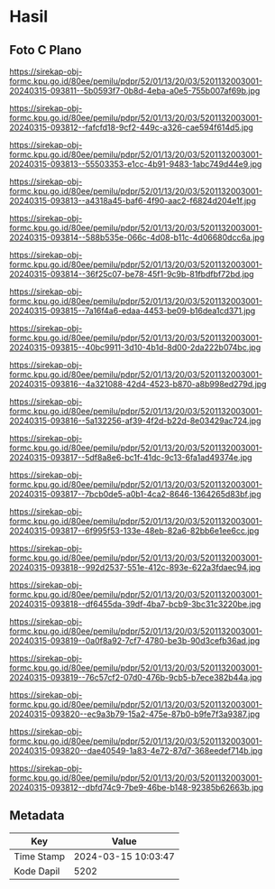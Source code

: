 # Hasil

## Foto C Plano

https://sirekap-obj-formc.kpu.go.id/80ee/pemilu/pdpr/52/01/13/20/03/5201132003001-20240315-093811--5b0593f7-0b8d-4eba-a0e5-755b007af69b.jpg

https://sirekap-obj-formc.kpu.go.id/80ee/pemilu/pdpr/52/01/13/20/03/5201132003001-20240315-093812--fafcfd18-9cf2-449c-a326-cae594f614d5.jpg

https://sirekap-obj-formc.kpu.go.id/80ee/pemilu/pdpr/52/01/13/20/03/5201132003001-20240315-093813--55503353-e1cc-4b91-9483-1abc749d44e9.jpg

https://sirekap-obj-formc.kpu.go.id/80ee/pemilu/pdpr/52/01/13/20/03/5201132003001-20240315-093813--a4318a45-baf6-4f90-aac2-f6824d204e1f.jpg

https://sirekap-obj-formc.kpu.go.id/80ee/pemilu/pdpr/52/01/13/20/03/5201132003001-20240315-093814--588b535e-066c-4d08-b11c-4d06680dcc6a.jpg

https://sirekap-obj-formc.kpu.go.id/80ee/pemilu/pdpr/52/01/13/20/03/5201132003001-20240315-093814--36f25c07-be78-45f1-9c9b-81fbdfbf72bd.jpg

https://sirekap-obj-formc.kpu.go.id/80ee/pemilu/pdpr/52/01/13/20/03/5201132003001-20240315-093815--7a16f4a6-edaa-4453-be09-b16dea1cd371.jpg

https://sirekap-obj-formc.kpu.go.id/80ee/pemilu/pdpr/52/01/13/20/03/5201132003001-20240315-093815--40bc9911-3d10-4b1d-8d00-2da222b074bc.jpg

https://sirekap-obj-formc.kpu.go.id/80ee/pemilu/pdpr/52/01/13/20/03/5201132003001-20240315-093816--4a321088-42d4-4523-b870-a8b998ed279d.jpg

https://sirekap-obj-formc.kpu.go.id/80ee/pemilu/pdpr/52/01/13/20/03/5201132003001-20240315-093816--5a132256-af39-4f2d-b22d-8e03429ac724.jpg

https://sirekap-obj-formc.kpu.go.id/80ee/pemilu/pdpr/52/01/13/20/03/5201132003001-20240315-093817--5df8a8e6-bc1f-41dc-9c13-6fa1ad49374e.jpg

https://sirekap-obj-formc.kpu.go.id/80ee/pemilu/pdpr/52/01/13/20/03/5201132003001-20240315-093817--7bcb0de5-a0b1-4ca2-8646-1364265d83bf.jpg

https://sirekap-obj-formc.kpu.go.id/80ee/pemilu/pdpr/52/01/13/20/03/5201132003001-20240315-093817--6f995f53-133e-48eb-82a6-82bb6e1ee6cc.jpg

https://sirekap-obj-formc.kpu.go.id/80ee/pemilu/pdpr/52/01/13/20/03/5201132003001-20240315-093818--992d2537-551e-412c-893e-622a3fdaec94.jpg

https://sirekap-obj-formc.kpu.go.id/80ee/pemilu/pdpr/52/01/13/20/03/5201132003001-20240315-093818--df6455da-39df-4ba7-bcb9-3bc31c3220be.jpg

https://sirekap-obj-formc.kpu.go.id/80ee/pemilu/pdpr/52/01/13/20/03/5201132003001-20240315-093819--0a0f8a92-7cf7-4780-be3b-90d3cefb36ad.jpg

https://sirekap-obj-formc.kpu.go.id/80ee/pemilu/pdpr/52/01/13/20/03/5201132003001-20240315-093819--76c57cf2-07d0-476b-9cb5-b7ece382b44a.jpg

https://sirekap-obj-formc.kpu.go.id/80ee/pemilu/pdpr/52/01/13/20/03/5201132003001-20240315-093820--ec9a3b79-15a2-475e-87b0-b9fe7f3a9387.jpg

https://sirekap-obj-formc.kpu.go.id/80ee/pemilu/pdpr/52/01/13/20/03/5201132003001-20240315-093820--dae40549-1a83-4e72-87d7-368eedef714b.jpg

https://sirekap-obj-formc.kpu.go.id/80ee/pemilu/pdpr/52/01/13/20/03/5201132003001-20240315-093812--dbfd74c9-7be9-46be-b148-92385b62663b.jpg


## Metadata

| Key        | Value               |
| ---------- | ------------------- |
| Time Stamp | 2024-03-15 10:03:47 |
| Kode Dapil | 5202                |



